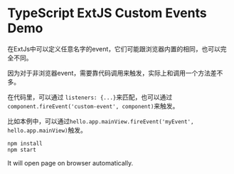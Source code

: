 TypeScript ExtJS Custom Events Demo
===================================

在ExtJs中可以定义任意名字的event，它们可能跟浏览器内置的相同，也可以完全不同。

因为对于非浏览器event，需要靠代码调用来触发，实际上和调用一个方法差不多。

在代码里，可以通过 `listeners: {...}`来匹配，也可以通过`component.fireEvent('custom-event', component)`来触发。

比如本例中，可以通过`hello.app.mainView.fireEvent('myEvent', hello.app.mainView)`触发。

```
npm install
npm start
```

It will open page on browser automatically.
